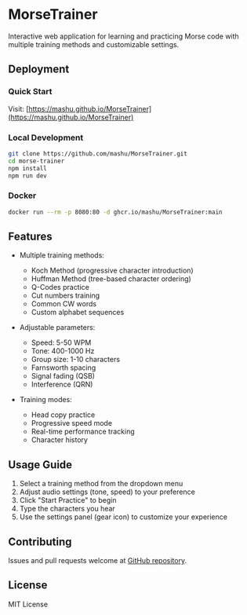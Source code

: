 # MorseTrainer

Interactive web application for learning and practicing Morse code with multiple training methods and customizable settings.

## Deployment

### Quick Start
Visit: [https://mashu.github.io/MorseTrainer](https://mashu.github.io/MorseTrainer)

### Local Development
```bash
git clone https://github.com/mashu/MorseTrainer.git
cd morse-trainer
npm install
npm run dev
```

### Docker
```bash
docker run --rm -p 8080:80 -d ghcr.io/mashu/MorseTrainer:main
```

## Features

- Multiple training methods:
  - Koch Method (progressive character introduction)
  - Huffman Method (tree-based character ordering)
  - Q-Codes practice
  - Cut numbers training
  - Common CW words
  - Custom alphabet sequences

- Adjustable parameters:
  - Speed: 5-50 WPM
  - Tone: 400-1000 Hz
  - Group size: 1-10 characters
  - Farnsworth spacing
  - Signal fading (QSB)
  - Interference (QRN)

- Training modes:
  - Head copy practice
  - Progressive speed mode
  - Real-time performance tracking
  - Character history

## Usage Guide

1. Select a training method from the dropdown menu
2. Adjust audio settings (tone, speed) to your preference
3. Click "Start Practice" to begin
4. Type the characters you hear
5. Use the settings panel (gear icon) to customize your experience

## Contributing

Issues and pull requests welcome at [GitHub repository](https://github.com/mashu/MorseTrainer).

## License

MIT License
